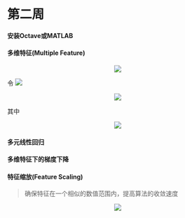 # 第二周

#### 安装Octave或MATLAB

#### 多维特征(Multiple Feature)

<div align="center"><img src="http://latex.codecogs.com/svg.latex?f(x)=b&plus;w_{1}x_{1}&plus;w_{2}x_{2}&plus;...&plus;w_{n}x_{n}" /></a></div>

令 <img src="http://latex.codecogs.com/svg.latex?\inline&space;w_{0}=b,x_{0}=1" /></a>

<div align="center"><img src="http://latex.codecogs.com/svg.latex?f(x)=w_{0}x_{0}&plus;w_{1}x_{1}&plus;...&plus;w_{n}x_{n}=\begin{bmatrix}&space;w_{0}&space;&&space;w_{1}&space;&&space;...&space;&&space;w_{n}&space;\end{bmatrix}&space;\begin{bmatrix}&space;x_{0}\\&space;x_{1}\\&space;...\\&space;x_{n}&space;\end{bmatrix}=w^{T}x" /></a></div>

其中

<div align="center"><img src="http://latex.codecogs.com/svg.latex?\inline&space;\large&space;w=\begin{bmatrix}&space;w_{0}\\&space;w_{1}\\&space;...\\&space;w_{n}&space;\end{bmatrix},x=\begin{bmatrix}&space;x_{0}\\&space;x_{1}\\&space;...\\&space;x_{n}&space;\end{bmatrix}" /></a></div>

#### 多元线性回归

#### 多维特征下的梯度下降

#### 特征缩放(Feature Scaling)

> 确保特征在一个相似的数值范围内，提高算法的收敛速度

<div align="center"><img src="http://latex.codecogs.com/svg.latex?\inline&space;x_{i}=\frac{x_{i}}{max(x_{i})}" /></a></div>
